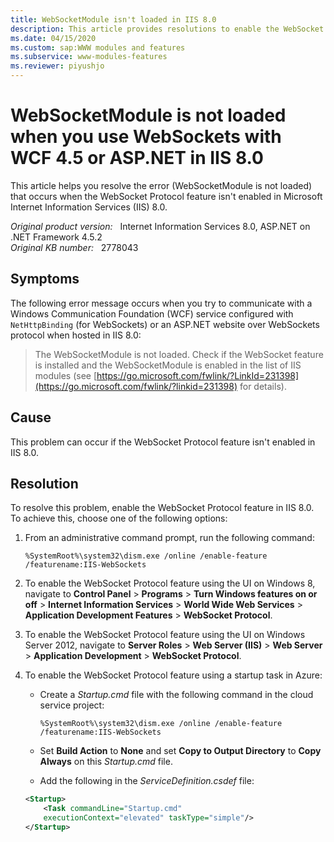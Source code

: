 ```yaml
---
title: WebSocketModule isn't loaded in IIS 8.0
description: This article provides resolutions to enable the WebSocket Protocol feature and avoid the WebSocketModule is not loaded error in IIS 8.0.
ms.date: 04/15/2020
ms.custom: sap:WWW modules and features
ms.subservice: www-modules-features
ms.reviewer: piyushjo
---
```

# WebSocketModule is not loaded when you use WebSockets with WCF 4.5 or ASP.NET in IIS 8.0

This article helps you resolve the error (WebSocketModule is not loaded) that occurs when the WebSocket Protocol feature isn't enabled in Microsoft Internet Information Services (IIS) 8.0.

_Original product version:_ &nbsp; Internet Information Services 8.0, ASP.NET on .NET Framework 4.5.2  
_Original KB number:_ &nbsp; 2778043

## Symptoms

The following error message occurs when you try to communicate with a Windows Communication Foundation (WCF) service configured with `NetHttpBinding` (for WebSockets) or an ASP.NET website over WebSockets protocol when hosted in IIS 8.0:

> The WebSocketModule is not loaded. Check if the WebSocket feature is installed and the WebSocketModule is enabled in the list of IIS modules (see [https://go.microsoft.com/fwlink/?LinkId=231398](https://go.microsoft.com/fwlink/?linkid=231398) for details).

## Cause

This problem can occur if the WebSocket Protocol feature isn't enabled in IIS 8.0.

## Resolution

To resolve this problem, enable the WebSocket Protocol feature in IIS 8.0. To achieve this, choose one of the following options:

1. From an administrative command prompt, run the following command:

    ```console
    %SystemRoot%\system32\dism.exe /online /enable-feature /featurename:IIS-WebSockets
    ```

2. To enable the WebSocket Protocol feature using the UI on Windows 8, navigate to **Control Panel** > **Programs** > **Turn Windows features on or off** > **Internet Information Services** > **World Wide Web Services** > **Application Development Features** > **WebSocket Protocol**.

3. To enable the WebSocket Protocol feature using the UI on Windows Server 2012, navigate to **Server Roles** > **Web Server (IIS)** > **Web Server** > **Application Development** > **WebSocket Protocol**.

4. To enable the WebSocket Protocol feature using a startup task in Azure:

   - Create a *Startup.cmd* file with the following command in the cloud service project:

        ```console
        %SystemRoot%\system32\dism.exe /online /enable-feature /featurename:IIS-WebSockets
        ```

   - Set **Build Action** to **None** and set **Copy to Output Directory** to **Copy Always** on this *Startup.cmd* file.

   - Add the following in the *ServiceDefinition.csdef* file:

    ```xml
    <Startup>
        <Task commandLine="Startup.cmd"
        executionContext="elevated" taskType="simple"/>
    </Startup>
    ```
